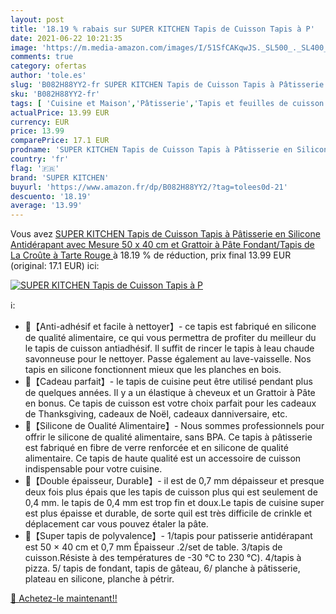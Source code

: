 ```yaml
---
layout: post
title: '18.19 % rabais sur SUPER KITCHEN Tapis de Cuisson Tapis à P'
date: 2021-06-22 10:21:35
image: 'https://m.media-amazon.com/images/I/51SfCAKqwJS._SL500_._SL400_.jpg'
comments: true
category: ofertas
author: 'tole.es'
slug: 'B082H88YY2-fr SUPER KITCHEN Tapis de Cuisson Tapis à Pâtisserie en...'
sku: 'B082H88YY2-fr'
tags: [ 'Cuisine et Maison','Pâtisserie','Tapis et feuilles de cuisson','Ustensiles à pâtisserie','super kitchen', ]
actualPrice: 13.99 EUR
currency: EUR
price: 13.99
comparePrice: 17.1 EUR
prodname: 'SUPER KITCHEN Tapis de Cuisson Tapis à Pâtisserie en Silicone Antidérapant avec Mesure 50 x 40 cm et Grattoir à Pâte  Fondant/Tapis de La Croûte à Tarte  Rouge '
country: 'fr'
flag: '🇫🇷'
brand: 'SUPER KITCHEN'
buyurl: 'https://www.amazon.fr/dp/B082H88YY2/?tag=tolees0d-21'
descuento: '18.19'
average: '13.99'
---
```


Vous avez [SUPER KITCHEN Tapis de Cuisson Tapis à Pâtisserie en Silicone Antidérapant avec Mesure 50 x 40 cm et Grattoir à Pâte  Fondant/Tapis de La Croûte à Tarte  Rouge ](https://www.amazon.fr/dp/B082H88YY2/?tag=tolees0d-21)  à  18.19 % de réduction, prix final  13.99 EUR (original: 17.1 EUR) ici:

[![SUPER KITCHEN Tapis de Cuisson Tapis à P](https://m.media-amazon.com/images/I/51SfCAKqwJS._SL500_._SL400_.jpg)](https://www.amazon.fr/dp/B082H88YY2/?tag=tolees0d-21)

ℹ️:

- 🍔【Anti-adhésif et facile à nettoyer】- ce tapis est fabriqué en silicone de qualité alimentaire, ce qui vous permettra de profiter du meilleur du le tapis de cuisson antiadhésif. Il suffit de rincer le tapis à leau chaude savonneuse pour le nettoyer. Passe également au lave-vaisselle. Nos tapis en silicone fonctionnent mieux que les planches en bois.
- 🍜【Cadeau parfait】- le tapis de cuisine peut être utilisé pendant plus de quelques années. Il y a un élastique à cheveux et un Grattoir à Pâte en bonus. Ce tapis de cuisson est votre choix parfait pour les cadeaux de Thanksgiving, cadeaux de Noël, cadeaux danniversaire, etc.
- 🍟【Silicone de Oualité Alimentaire】- Nous sommes professionnels pour offrir le silicone de qualité alimentaire, sans BPA. Ce tapis à pâtisserie est fabriqué en fibre de verre renforcée et en silicone de qualité alimentaire. Ce tapis de haute qualité est un accessoire de cuisson indispensable pour votre cuisine.
- 🍞【Double épaisseur, Durable】- il est de 0,7 mm dépaisseur et presque deux fois plus épais que les tapis de cuisson plus qui est seulement de 0,4 mm. le tapis de 0,4 mm est trop fin et doux.Le tapis de cuisine super est plus épaisse et durable, de sorte quil est très difficile de crinkle et déplacement car vous pouvez étaler la pâte.
- 🎂【Super tapis de polyvalence】- 1/tapis pour patisserie antidérapant est 50 × 40 cm et 0,7 mm Épaisseur .2/set de table. 3/tapis de cuisson.Résiste à des températures de -30 ℃ to 230 ℃). 4/tapis à pizza. 5/ tapis de fondant, tapis de gâteau, 6/ planche à pâtisserie, plateau en silicone, planche à pétrir.

[🛒 Achetez-le maintenant!!](https://www.amazon.fr/dp/B082H88YY2/?tag=tolees0d-21)
